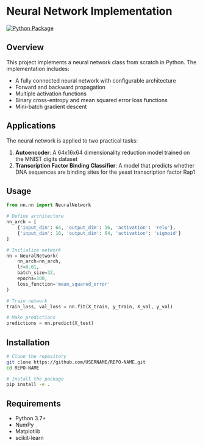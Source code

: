 # Neural Network Implementation

[![Python Package](https://github.com/vishvak2000/final-nn/actions/workflows/python-package.yml/badge.svg)](https://github.com/vishvak2000/final-nn/actions/workflows/python-package.yml)

## Overview

This project implements a neural network class from scratch in Python. The implementation includes:

- A fully connected neural network with configurable architecture
- Forward and backward propagation
- Multiple activation functions
- Binary cross-entropy and mean squared error loss functions
- Mini-batch gradient descent

## Applications

The neural network is applied to two practical tasks:

1. **Autoencoder**: A 64x16x64 dimensionality reduction model trained on the MNIST digits dataset
2. **Transcription Factor Binding Classifier**: A model that predicts whether DNA sequences are binding sites for the yeast transcription factor Rap1

## Usage

```python
from nn.nn import NeuralNetwork

# Define architecture
nn_arch = [
    {'input_dim': 64, 'output_dim': 16, 'activation': 'relu'},
    {'input_dim': 16, 'output_dim': 64, 'activation': 'sigmoid'}
]

# Initialize network
nn = NeuralNetwork(
    nn_arch=nn_arch, 
    lr=0.01,
    batch_size=32,
    epochs=100,
    loss_function='mean_squared_error'
)

# Train network
train_loss, val_loss = nn.fit(X_train, y_train, X_val, y_val)

# Make predictions
predictions = nn.predict(X_test)
```

## Installation

```bash
# Clone the repository
git clone https://github.com/USERNAME/REPO-NAME.git
cd REPO-NAME

# Install the package
pip install -e .
```

## Requirements

- Python 3.7+
- NumPy
- Matplotlib
- scikit-learn